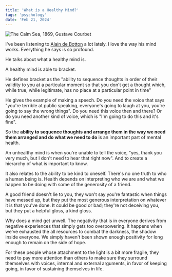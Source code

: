```yaml
---
title: 'What is a Healthy Mind?'
tags: 'psychology'
date: 'Feb 21, 2024'
---
```


![The Calm Sea, 1869, Gustave Courbet](/images/calmsea.jpeg)

I've been listening to [Alain de Botton](https://youtu.be/O7OxqqN5Fe4?si=WZ6nWNFUk6eCL7de&t=935) a lot lately. I love the way his mind works. Everything he says is so profound.

He talks about what a healthy mind is.

A healthy mind is able to bracket.

He defines bracket as the "ability to sequence thoughts in order of their validity to you at a particular moment so that you don't get a thought which, while true, while legitimate, has no place at a particular point in time"

He gives the example of making a speech. Do you need the voice that says "you're terrible at public speaking, everyone's going to laugh at you, you're going to say the wrong things". Do you need this voice then and there? Or do you need another kind of voice, which is "I'm going to do this and it's fine".

So the **ability to sequence thoughts and arrange them in the way we need them arranged and do what we need to do** is an important part of mental health.

An unhealthy mind is when you're unable to tell the voice, "yes, thank you very much, but I don't need to hear that right now". And to create a hierarchy of what is important to know.

It also relates to the ability to be kind to oneself. There's no one truth to who a human being is. Health depends on interpreting who we are and what we happen to be doing with some of the generosity of a friend.

A good friend doesn't lie to you, they won't say you're fantastic when things have messed up, but they put the most generous interpretation on whatever it is that you've done. It could be good or bad; they're not deceiving you, but they put a helpful gloss, a kind gloss.

Why does a mind get unwell. The negativity that is in everyone derives from negative experiences that simply gets too overpowering. It happens when we've exhausted the all resources to combat the darkness, the shadow inside everyone. We simply haven't been shown enough positivity for long enough to remain on the side of hope.

For these people whose attachment to the light is a bit more fragile, they need to pay more attention than others to make sure they surround themselves with voices, internal and external arguments, in favor of keeping going, in favor of sustaining themselves in life.
